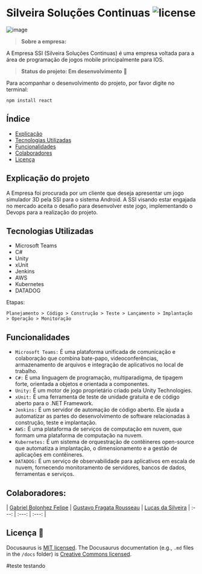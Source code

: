 # Silveira Soluções Continuas ![license](https://user-images.githubusercontent.com/125428490/228728729-18d89fba-74ac-49d9-9b43-9ab1561672b2.png) 

![image](https://user-images.githubusercontent.com/125428490/228621929-6852d9c3-80d8-48df-8505-eae006d05e3b.png) 

> **Sobre a empresa:**

A Empresa SSI (Silveira Soluções Continuas) é uma empresa voltada para a área de programação de jogos mobile principalmente para IOS. 

> **Status do projeto: Em desenvolvimento** :hammer: 

Para acompanhar o desenvolvimento do projeto, por favor digite no terminal: 

```
npm install react
```

## Índice

* [Explicação](#24)
* [Tecnologias Utilizadas](#Tecnologias-Utilizadas)
* [Funcionalidades](#Funcionalidades)
* [Colaboradores](#Colaboradores)
* [Licença](#Licença)

## Explicação do projeto  

A Empresa foi procurada por um cliente que deseja apresentar um jogo simulador 3D pela SSI para o sistema Android. A SSI visando estar engajada no mercado aceita o desafio para desenvolver este jogo, implementando o Devops para a realização do projeto.

## Tecnologias Utilizadas

* Microsoft Teams
* C#
* Unity
* xUnit
* Jenkins
* AWS
* Kubernetes
* DATADOG

Etapas:

```
Planejamento > Código > Construção > Teste > Lançamento > Implantação > Operação > Monitoração 
```
## Funcionalidades
* `Microsoft Teams:` É uma plataforma unificada de comunicação e colaboração que combina bate-papo, videoconferências, armazenamento de arquivos e integração de aplicativos no local de trabalho.
* `C#:` É uma linguagem de programação, multiparadigma, de tipagem forte, orientada a objetos e orientada a componentes.
* `Unity:` É um motor de jogo proprietário criado pela Unity Technologies.
* `xUnit:` É uma ferramenta de teste de unidade gratuita e de código aberto para o .NET Framework.
* `Jenkins:` É um servidor de automação de código aberto. Ele ajuda a automatizar as partes do desenvolvimento de software relacionadas à construção, teste e implantação.
* `AWS:` É uma plataforma de serviços de computação em nuvem, que formam uma plataforma de computação na nuvem.
* `Kubernetes:` É um sistema de orquestração de contêineres open-source que automatiza a implantação, o dimensionamento e a gestão de aplicações em contêineres.
* `DATADOG:` É um serviço de observabilidade para aplicativos em escala de nuvem, fornecendo monitoramento de servidores, bancos de dados, ferramentas e serviços.

## Colaboradores:

| [Gabriel Bolonhez Felipe](https://github.com/Gabrieltr1) | [Gustavo Fragata Rousseau](https://github.com/fr4agata) | [Lucas da Silveira](https://github.com/Lukinggg)
| :---: | :---: | :---: |

## Licença :construction:
Docusaurus is [MIT licensed](./LICENSE).
The Docusaurus documentation (e.g., `.md` files in the `/docs` folder)
is [Creative Commons licensed](./LICENSE-docs).

#teste testando
